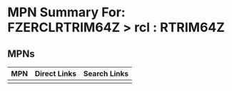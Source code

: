 



# MPN Summary For: FZERCLRTRIM64Z > rcl : RTRIM64Z

## MPNs
  

|MPN|Direct Links|Search Links|
| :--- | :--- | :--- |
||||
